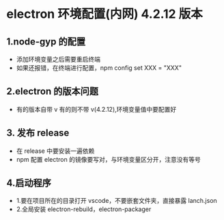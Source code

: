 # electron 环境配置(内网) 4.2.12 版本

## 1.node-gyp 的配置

-   添加环境变量之后需要重启终端
-   如果还报错，在终端进行配置，npm config set XXX = "XXX"

## 2.electron 的版本问题

-   有的版本自带 v 有的则不带 v(4.2.12),环境变量值中要配置好

## 3. 发布 release

-   在 release 中要安装一遍依赖
-   npm 配置 electron 的镜像要写对，与环境变量区分开，注意没有等号

## 4.启动程序

-   1.要在项目所在的目录打开 vscode，不要嵌套文件夹，直接暴露 lanch.json
-   2.全局安装 electron-rebuild，electron-packager
